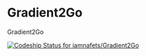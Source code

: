 Gradient2Go
===========

Gradient2Go

[ ![Codeship Status for iamnafets/Gradient2Go](https://codeship.com/projects/ecc0c2d0-59c4-0132-c1ec-123ab8314f17/status)](https://codeship.com/projects/50311)

